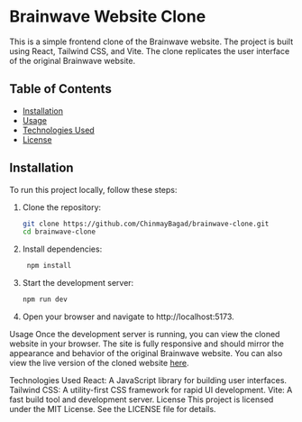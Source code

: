 # Brainwave Website Clone

This is a simple frontend clone of the Brainwave website. The project is built using React, Tailwind CSS, and Vite. The clone replicates the user interface of the original Brainwave website.

## Table of Contents

- [Installation](#installation)
- [Usage](#usage)
- [Technologies Used](#technologies-used)
- [License](#license)

## Installation

To run this project locally, follow these steps:

1. Clone the repository:
   ```sh
   git clone https://github.com/ChinmayBagad/brainwave-clone.git
   cd brainwave-clone
   ```
2. Install dependencies:
   ```sh
    npm install
   ```
3. Start the development server:

   ```sh
   npm run dev
   ```

4. Open your browser and navigate to http://localhost:5173.

Usage
Once the development server is running, you can view the cloned website in your browser. The site is fully responsive and should mirror the appearance and behavior of the original Brainwave website. You can also view the live version of the cloned website [here](https://chinmaybagad.github.io/brain_wave/).

Technologies Used
React: A JavaScript library for building user interfaces.
Tailwind CSS: A utility-first CSS framework for rapid UI development.
Vite: A fast build tool and development server.
License
This project is licensed under the MIT License. See the LICENSE file for details.
